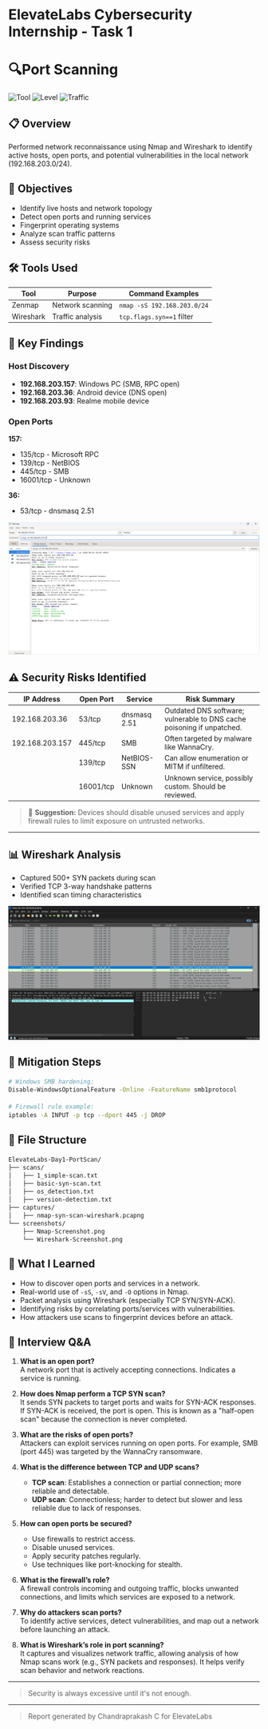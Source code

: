 # ElevateLabs Cybersecurity Internship - Task 1
# 🔍Port Scanning

![Tool](https://img.shields.io/badge/Tool-Nmap-blue)
![Level](https://img.shields.io/badge/Level-Intermediate-brightgreen)
![Traffic](https://img.shields.io/badge/Wireshark-Traffic%20Analysis-blueviolet)


## 📋 Overview  
Performed network reconnaissance using Nmap and Wireshark to identify active hosts, open ports, and potential vulnerabilities in the local network (192.168.203.0/24).  

## 🎯 Objectives  
- Identify live hosts and network topology  
- Detect open ports and running services  
- Fingerprint operating systems  
- Analyze scan traffic patterns  
- Assess security risks  

## 🛠 Tools Used  
| Tool | Purpose | Command Examples |  
|------|---------|------------------|  
| Zenmap | Network scanning | `nmap -sS 192.168.203.0/24` |  
| Wireshark | Traffic analysis | `tcp.flags.syn==1` filter |  



## 📌 Key Findings  
### Host Discovery  
- **192.168.203.157**: Windows PC (SMB, RPC open)  
- **192.168.203.36**: Android device (DNS open)  
- **192.168.203.93**: Realme mobile device  

### Open Ports
**157:**
- 135/tcp - Microsoft RPC
- 139/tcp - NetBIOS
- 445/tcp - SMB
- 16001/tcp - Unknown

**36:**
- 53/tcp - dnsmasq 2.51

![Nmap Screenshot](./screenshots/Nmap-Screenshot.png)



## ⚠️ Security Risks Identified

| IP Address       | Open Port | Service         | Risk Summary                                      |
|------------------|-----------|------------------|--------------------------------------------------|
| 192.168.203.36   | 53/tcp    | dnsmasq 2.51     | Outdated DNS software; vulnerable to DNS cache poisoning if unpatched. |
| 192.168.203.157  | 445/tcp   | SMB              | Often targeted by malware like WannaCry.         |
|                  | 139/tcp   | NetBIOS-SSN      | Can allow enumeration or MITM if unfiltered.     |
|                  | 16001/tcp | Unknown          | Unknown service, possibly custom. Should be reviewed. |

> 🔐 **Suggestion:** Devices should disable unused services and apply firewall rules to limit exposure on untrusted networks.

---


## 📊 Wireshark Analysis  
- Captured 500+ SYN packets during scan  
- Verified TCP 3-way handshake patterns  
- Identified scan timing characteristics  

![Wireshark Screenshot](./screenshots/Wireshark-Screenshot.png)


## 🔧 Mitigation Steps  
```bash  
# Windows SMB hardening:  
Disable-WindowsOptionalFeature -Online -FeatureName smb1protocol  

# Firewall rule example:  
iptables -A INPUT -p tcp --dport 445 -j DROP
```



## 📂 File Structure
```plaintext
ElevateLabs-Day1-PortScan/  
├── scans/  
│   ├── 1_simple-scan.txt
│   ├── basic-syn-scan.txt
│   ├── os_detection.txt 
│   ├── version-detection.txt
├── captures/  
│   ├── nmap-syn-scan-wireshark.pcapng
└── screenshots/  
    ├── Nmap-Screenshot.png
    └── Wireshark-Screenshot.png
```



## 📘 What I Learned

- How to discover open ports and services in a network.
- Real-world use of `-sS`, `-sV`, and `-O` options in Nmap.
- Packet analysis using Wireshark (especially TCP SYN/SYN-ACK).
- Identifying risks by correlating ports/services with vulnerabilities.
- How attackers use scans to fingerprint devices before an attack.

## 🧠 Interview Q&A

1. **What is an open port?**  
   A network port that is actively accepting connections. Indicates a service is running.

2. **How does Nmap perform a TCP SYN scan?**  
   It sends SYN packets to target ports and waits for SYN-ACK responses. If SYN-ACK is received, the port is open. This is known as a "half-open scan" because the connection is never completed.

3. **What are the risks of open ports?**  
   Attackers can exploit services running on open ports. For example, SMB (port 445) was targeted by the WannaCry ransomware.

4. **What is the difference between TCP and UDP scans?**  
   - **TCP scan**: Establishes a connection or partial connection; more reliable and detectable.  
   - **UDP scan**: Connectionless; harder to detect but slower and less reliable due to lack of responses.

5. **How can open ports be secured?**  
   - Use firewalls to restrict access.  
   - Disable unused services.  
   - Apply security patches regularly.  
   - Use techniques like port-knocking for stealth.

6. **What is the firewall’s role?**  
   A firewall controls incoming and outgoing traffic, blocks unwanted connections, and limits which services are exposed to a network.

7. **Why do attackers scan ports?**  
   To identify active services, detect vulnerabilities, and map out a network before launching an attack.

8. **What is Wireshark’s role in port scanning?**  
   It captures and visualizes network traffic, allowing analysis of how Nmap scans work (e.g., SYN packets and responses). It helps verify scan behavior and network reactions.


---

> Security is always excessive until it's not enough.
---
> Report generated by Chandraprakash C for ElevateLabs
